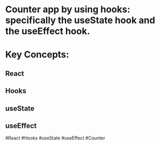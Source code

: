 # Counter app by using hooks: specifically the useState hook and the useEffect hook. 




# Key Concepts:

## React
## Hooks
## useState
## useEffect



#React #Hooks #useState #useEffect #Counter
